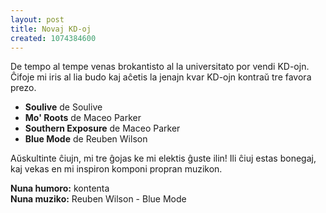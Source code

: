```yaml
---
layout: post
title: Novaj KD-oj
created: 1074384600
---
```

De tempo al tempe venas brokantisto al la universitato por vendi KD-ojn.  Ĉifoje mi iris al lia budo kaj aĉetis la jenajn kvar KD-ojn kontraŭ tre favora prezo.
<ul><li><b>Soulive</b> de Soulive</li><li><b>Mo' Roots</b> de Maceo Parker</li><li><b>Southern Exposure</b> de Maceo Parker</li><li><b>Blue Mode</b> de Reuben Wilson</li></ul>
Aŭskultinte ĉiujn, mi tre ĝojas ke mi elektis ĝuste ilin!  Ili ĉiuj estas bonegaj, kaj vekas en mi inspiron komponi propran muzikon.

**Nuna humoro:** kontenta  
**Nuna muziko:** Reuben Wilson - Blue Mode
